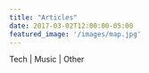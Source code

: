 ```yaml
---
title: "Articles"
date: 2017-03-02T12:00:00-05:00
featured_image: '/images/map.jpg'
---
```

Tech | Music | Other
